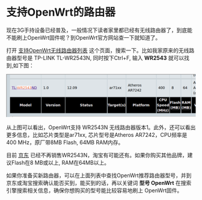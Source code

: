 # 支持OpenWrt的路由器

现在3G手持设备已经普及，一般情况下读者家里都已经有无线路由器了，到底能不能刷上OpenWrt固件呢？到OpenWrt官方网站查一下就知道了。

打开 [支持OpenWrt无线路由器列表](http://wiki.openwrt.org/toh/start) 这个页面，搜索一下。比如我家原来的无线路由器型号是 TP-LINK TL-WR2543N, 同时按下Ctrl+F, 输入 **WR2543** 就可以找到,如下图：

![OpenWrt推荐路由器：WR2543N](images/1.2.wr2543n.png)

从上图可以看出，OpenWrt支持 WR2543N 无线路由器版本1。此外，还可以看出更多信息，比如芯片类型是ar71xx, 芯片型号是Atheros AR7242，CPU频率是400 MHz，原厂带8MB Flash, 64MB RAM内存。

目前 [京东](http://item.jd.com/561994.html) 已经不再销售WR2543N，淘宝有可能还有。如果你购买其他品牌，建议Flash在8 MB或以上, RAM在64MB以上。

如果你准备买新路由器，可以在上面列表中查找OpenWrt推荐路由器型号，并到京东或淘宝搜索确认能否买到，能买到的话，再以关键词 **型号 OpenWrt** 在搜索引擎搜索相关信息，确保你想购买的型号能比较容易地刷上 OpenWrt固件。



